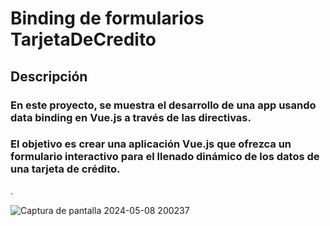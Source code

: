 
# Binding de formularios TarjetaDeCredito

## Descripción

### En este proyecto, se muestra el desarrollo de una app usando data binding en Vue.js a través de las directivas. 
### El objetivo es crear una aplicación Vue.js que ofrezca un formulario interactivo para el llenado dinámico de los datos de una tarjeta de crédito.

.




![Captura de pantalla 2024-05-08 200237](https://github.com/FranJavacisco/BindingFormularios_TarjetaDeCredito/assets/134477809/ddf32655-2a08-4b9b-8a5c-0cf17af53cd6)





